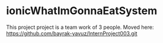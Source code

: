 # ionicWhatImGonnaEatSystem
This project project is a team work of 3 people.
Moved here: 
https://github.com/bayrak-yavuz/InternProject003.git
